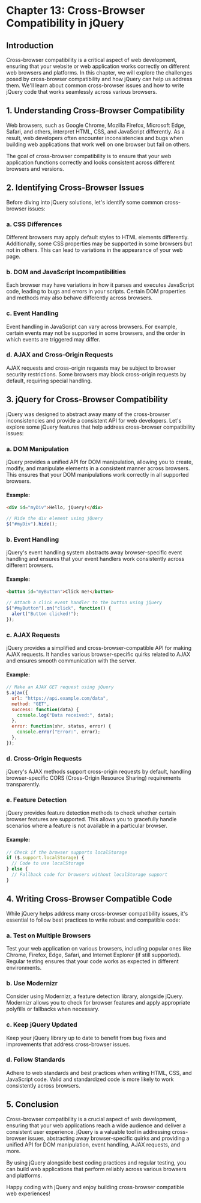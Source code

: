# Chapter 13: Cross-Browser Compatibility in jQuery

## Introduction

Cross-browser compatibility is a critical aspect of web development, ensuring that your website or web application works correctly on different web browsers and platforms. In this chapter, we will explore the challenges posed by cross-browser compatibility and how jQuery can help us address them. We'll learn about common cross-browser issues and how to write jQuery code that works seamlessly across various browsers.

## 1. Understanding Cross-Browser Compatibility

Web browsers, such as Google Chrome, Mozilla Firefox, Microsoft Edge, Safari, and others, interpret HTML, CSS, and JavaScript differently. As a result, web developers often encounter inconsistencies and bugs when building web applications that work well on one browser but fail on others.

The goal of cross-browser compatibility is to ensure that your web application functions correctly and looks consistent across different browsers and versions.

## 2. Identifying Cross-Browser Issues

Before diving into jQuery solutions, let's identify some common cross-browser issues:

### a. CSS Differences

Different browsers may apply default styles to HTML elements differently. Additionally, some CSS properties may be supported in some browsers but not in others. This can lead to variations in the appearance of your web page.

### b. DOM and JavaScript Incompatibilities

Each browser may have variations in how it parses and executes JavaScript code, leading to bugs and errors in your scripts. Certain DOM properties and methods may also behave differently across browsers.

### c. Event Handling

Event handling in JavaScript can vary across browsers. For example, certain events may not be supported in some browsers, and the order in which events are triggered may differ.

### d. AJAX and Cross-Origin Requests

AJAX requests and cross-origin requests may be subject to browser security restrictions. Some browsers may block cross-origin requests by default, requiring special handling.

## 3. jQuery for Cross-Browser Compatibility

jQuery was designed to abstract away many of the cross-browser inconsistencies and provide a consistent API for web developers. Let's explore some jQuery features that help address cross-browser compatibility issues:

### a. DOM Manipulation

jQuery provides a unified API for DOM manipulation, allowing you to create, modify, and manipulate elements in a consistent manner across browsers. This ensures that your DOM manipulations work correctly in all supported browsers.

#### Example:

```html
<div id="myDiv">Hello, jQuery!</div>
```

```javascript
// Hide the div element using jQuery
$("#myDiv").hide();
```

### b. Event Handling

jQuery's event handling system abstracts away browser-specific event handling and ensures that your event handlers work consistently across different browsers.

#### Example:

```html
<button id="myButton">Click me!</button>
```

```javascript
// Attach a click event handler to the button using jQuery
$("#myButton").on("click", function() {
  alert("Button clicked!");
});
```

### c. AJAX Requests

jQuery provides a simplified and cross-browser-compatible API for making AJAX requests. It handles various browser-specific quirks related to AJAX and ensures smooth communication with the server.

#### Example:

```javascript
// Make an AJAX GET request using jQuery
$.ajax({
  url: "https://api.example.com/data",
  method: "GET",
  success: function(data) {
    console.log("Data received:", data);
  },
  error: function(xhr, status, error) {
    console.error("Error:", error);
  },
});
```

### d. Cross-Origin Requests

jQuery's AJAX methods support cross-origin requests by default, handling browser-specific CORS (Cross-Origin Resource Sharing) requirements transparently.

### e. Feature Detection

jQuery provides feature detection methods to check whether certain browser features are supported. This allows you to gracefully handle scenarios where a feature is not available in a particular browser.

#### Example:

```javascript
// Check if the browser supports localStorage
if ($.support.localStorage) {
  // Code to use localStorage
} else {
  // Fallback code for browsers without localStorage support
}
```

## 4. Writing Cross-Browser Compatible Code

While jQuery helps address many cross-browser compatibility issues, it's essential to follow best practices to write robust and compatible code:

### a. Test on Multiple Browsers

Test your web application on various browsers, including popular ones like Chrome, Firefox, Edge, Safari, and Internet Explorer (if still supported). Regular testing ensures that your code works as expected in different environments.

### b. Use Modernizr

Consider using Modernizr, a feature detection library, alongside jQuery. Modernizr allows you to check for browser features and apply appropriate polyfills or fallbacks when necessary.

### c. Keep jQuery Updated

Keep your jQuery library up to date to benefit from bug fixes and improvements that address cross-browser issues.

### d. Follow Standards

Adhere to web standards and best practices when writing HTML, CSS, and JavaScript code. Valid and standardized code is more likely to work consistently across browsers.

## 5. Conclusion

Cross-browser compatibility is a crucial aspect of web development, ensuring that your web applications reach a wide audience and deliver a consistent user experience. jQuery is a valuable tool in addressing cross-browser issues, abstracting away browser-specific quirks and providing a unified API for DOM manipulation, event handling, AJAX requests, and more.

By using jQuery alongside best coding practices and regular testing, you can build web applications that perform reliably across various browsers and platforms.

Happy coding with jQuery and enjoy building cross-browser compatible web experiences!